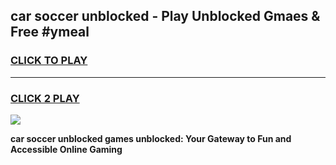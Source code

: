 
## car soccer unblocked - Play Unblocked Gmaes & Free #ymeal
<h3>
<a href="https://news.freeplayer.one?title=car_soccer_unblocked&ref=24F">CLICK TO PLAY</a></h3>
<hr>

<h3>
<a href="https://news.freeplayer.one?title=car_soccer_unblocked&ref=24F">CLICK 2 PLAY</a>
  
</h3>

<a href="https://news.freeplayer.one?title=car_soccer_unblocked&ref=24F/"><img src="https://clearcache.store/games.png"></a>


**car soccer unblocked games unblocked: Your Gateway to Fun and Accessible Online Gaming**
